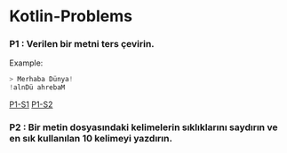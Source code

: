 # Kotlin-Problems

### P1 : Verilen bir metni ters çevirin.
Example:
``` kotlin
> Merhaba Dünya!
!alnDü ahrebaM
```
[P1-S1][] [P1-S2][]

[P1-S1]: https://raw.githubusercontent.com/ahmt42/Kotlin-Problems/main/src/P1-1.kt
[P1-S2]: https://raw.githubusercontent.com/ahmt42/Kotlin-Problems/main/src/P1-2.kt

### P2 : Bir metin dosyasındaki kelimelerin sıklıklarını saydırın ve en sık kullanılan 10 kelimeyi yazdırın.

[P2-S1]: https://raw.githubusercontent.com/ahmt42/Kotlin-Problems/main/src/P2-1.kt
[P2-S2]: https://raw.githubusercontent.com/ahmt42/Kotlin-Problems/main/src/P2-2.kt

